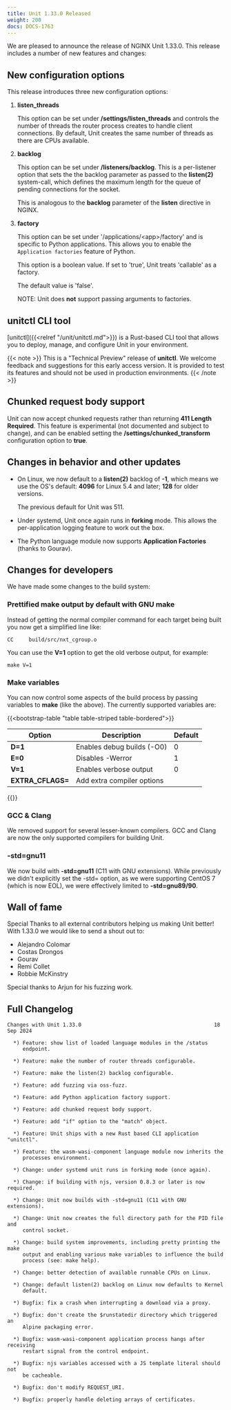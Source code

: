 ```yaml
---
title: Unit 1.33.0 Released
weight: 200
docs: DOCS-1763
---
```


We are pleased to announce the release of NGINX Unit 1.33.0. This release includes
a number of new features and changes:

## New configuration options

This release introduces three new configuration options:

1. **listen_threads**

   This option can be set under **/settings/listen_threads** and controls the
   number of threads the router process creates to handle client
   connections. By default, Unit creates the same number of threads as there
   are CPUs available.

2. **backlog**

   This option can be set under **/listeners/backlog**. This is a per-listener
   option that sets the the backlog parameter as passed to the **listen(2)**
   system-call, which defines the maximum length for the queue of pending
   connections for the socket.

   This is analogous to the **backlog** parameter of the **listen** directive in
   NGINX.

3. **factory**

   This option can be set under '/applications/\<app>/factory' and is specific to
   Python applications. This allows you to enable the `Application factories`
   feature of Python.

   This option is a boolean value. If set to 'true', Unit treats 'callable' as
   a factory.

   The default value is 'false'.

   NOTE: Unit does **not** support passing arguments to factories.

## unitctl CLI tool

[unitctl]({{<relref "/unit/unitctl.md">}})
is a Rust-based CLI tool that allows you to deploy, manage, and configure Unit
in your environment.

{{< note >}}
This is a "Technical Preview" release of **unitctl**. We welcome feedback and
suggestions for this early access version. It is provided to test its features
and should not be used in production environments.
{{< /note >}}

## Chunked request body support

Unit can now accept chunked requests rather than returning **411
Length Required**. This feature is experimental (not documented and subject to change), and can
be enabled setting the **/settings/chunked_transform** configuration option
to **true**.

## Changes in behavior and other updates

- On Linux, we now default to a **listen(2)** backlog of **-1**, which means we
  use the OS's default: **4096** for Linux 5.4 and later; **128** for older versions.

  The previous default for Unit was 511.

- Under systemd, Unit once again runs in **forking** mode. This allows the
  per-application logging feature to work out the box.

- The Python language module now supports **Application Factories**
  (thanks to Gourav).

## Changes for developers

We have made some changes to the build system:

### Prettified make output by default with GNU make

Instead of getting the normal compiler command for each target being built
you now get a simplified line like:

```console
CC     build/src/nxt_cgroup.o
```

You can use the **V=1** option to get the old verbose output, for example:

```console
make V=1
```

### Make variables

You can now control some aspects of the build process by passing variables to
**make** (like the above). The currently supported variables are:

{{<bootstrap-table "table table-striped table-bordered">}}

| Option         | Description                    | Default |
|----------------|--------------------------------|---------|
| **D=1**       | Enables debug builds (-O0)     | 0       |
| **E=0**       | Disables -Werror               | 1       |
| **V=1**       | Enables verbose output         | 0       |
| **EXTRA_CFLAGS=** | Add extra compiler options |         |

{{</bootstrap-table>}}


### GCC & Clang

We removed support for several lesser-known compilers. GCC and Clang are now the
only supported compilers for building Unit.

### -std=gnu11

We now build with **-std=gnu11** (C11 with GNU extensions). While previously we
didn't explicitly set the -std= option, as we were supporting CentOS 7 (which is now
EOL), we were effectively limited to **-std=gnu89/90**.

## Wall of fame

Special Thanks to all external contributors helping us
making Unit better! With 1.33.0 we would like to send a shout out to:

- Alejandro Colomar
- Costas Drongos
- Gourav
- Remi Collet
- Robbie McKinstry

Special thanks to Arjun for his fuzzing work.

## Full Changelog

```none
Changes with Unit 1.33.0                                           18 Sep 2024

  *) Feature: show list of loaded language modules in the /status
     endpoint.

  *) Feature: make the number of router threads configurable.

  *) Feature: make the listen(2) backlog configurable.

  *) Feature: add fuzzing via oss-fuzz.

  *) Feature: add Python application factory support.

  *) Feature: add chunked request body support.

  *) Feature: add "if" option to the "match" object.

  *) Feature: Unit ships with a new Rust based CLI application "unitctl".

  *) Feature: the wasm-wasi-component language module now inherits the
     processes environment.

  *) Change: under systemd unit runs in forking mode (once again).

  *) Change: if building with njs, version 0.8.3 or later is now required.

  *) Change: Unit now builds with -std=gnu11 (C11 with GNU extensions).

  *) Change: Unit now creates the full directory path for the PID file and
     control socket.

  *) Change: build system improvements, including pretty printing the make
     output and enabling various make variables to influence the build
     process (see: make help).

  *) Change: better detection of available runnable CPUs on Linux.

  *) Change: default listen(2) backlog on Linux now defaults to Kernel
     default.

  *) Bugfix: fix a crash when interrupting a download via a proxy.

  *) Bugfix: don't create the $runstatedir directory which triggered an
     Alpine packaging error.

  *) Bugfix: wasm-wasi-component application process hangs after receiving
     restart signal from the control endpoint.

  *) Bugfix: njs variables accessed with a JS template literal should not
     be cacheable.

  *) Bugfix: don't modify REQUEST_URI.

  *) Bugfix: properly handle deleting arrays of certificates.
```
